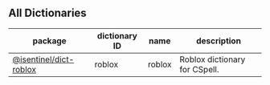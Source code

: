 ## All Dictionaries

<!--- Use `pnpm build:readme` to generate this table --->

| package | dictionary ID | name | description |
| --- | --- | --- | --- |
| [@isentinel/dict-roblox](./dictionaries/roblox#readme) | roblox | roblox | Roblox dictionary for CSpell. |
